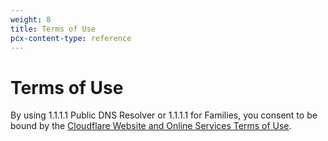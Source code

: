 ```yaml
---
weight: 8
title: Terms of Use
pcx-content-type: reference
---
```


# Terms of Use

By using 1.1.1.1 Public DNS Resolver or 1.1.1.1 for Families, you consent to be bound by the [Cloudflare Website and Online Services Terms of Use](https://www.cloudflare.com/website-terms/).